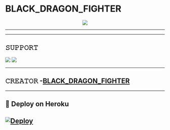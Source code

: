 # BLACK_DRAGON_FIGHTER

<p align="center">
  <img src="https://telegra.ph/file/d1fe6a680ac1b555574d8.jpg">
</p>



----



-------------------------------------------------

## 𝚂𝚄𝙿𝙿𝙾𝚁𝚃 
                          
<a href="https://t.me/BLACK_DRAGON_FIGHTER_OWNER"><img src="https://img.shields.io/badge/Join-SUPPORT%20GROUP-red.svg?logo=Telegram"></a>
<a href="https://t.me/BLACK_DRAGON_FIGHTER_OWNER"><img src="https://img.shields.io/badge/Join-SUPPORT%20CHANNEL-red.svg?logo=Telegram"></a>

-------------------------------------------------

## 𝙲𝚁𝙴𝙰𝚃𝙾𝚁 -[BLACK_DRAGON_FIGHTER](https://t.me/BLACK_DRAGON_FIGHTER_OWNER)

-------------------------------------------------

## 🚀 Deploy on Heroku 
[![Deploy](https://www.herokucdn.com/deploy/button.svg)](https://heroku.com/deploy?template=https://github.com/YOUREXBFF/BLACK-DRAGON-FIGHTER)
------------------------------------------------

